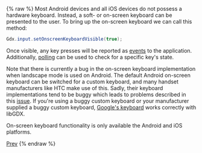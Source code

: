 {% raw %}
Most Android devices and all iOS devices do not possess a hardware keyboard. Instead, a soft- or on-screen keyboard can be presented to the user. To bring up the on-screen keyboard we can call this method:

```java
Gdx.input.setOnscreenKeyboardVisible(true);
```

Once visible, any key presses will be reported as [events](event-handling) to the application. Additionally, [polling](polling) can be used to check for a specific key's state.

Note that there is currently a bug in the on-screen keyboard implementation when landscape mode is used on Android. The default Android on-screen keyboard can be switched for a custom keyboard, and many handset manufacturers like HTC make use of this. Sadly, their keyboard implementations tend to be buggy which leads to problems described in this [issue](http://code.google.com/p/libgdx/issues/detail?id=431). If you're using a buggy custom keyboard or your manufacturer supplied a buggy custom keyboard, [Google's keyboard](https://play.google.com/store/apps/details?id=com.google.android.inputmethod.latin&hl=en) works correctly with libGDX.

On-screen keyboard functionality is only available the Android and iOS platforms.

[Prev](back-and-menu-key-catching)
{% endraw %}